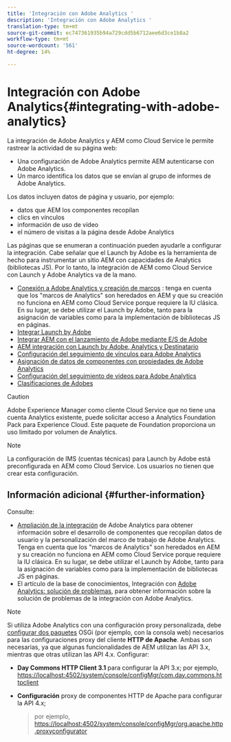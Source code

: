 ```yaml
---
title: 'Integración con Adobe Analytics '
description: 'Integración con Adobe Analytics '
translation-type: tm+mt
source-git-commit: ec747361935b94a729cdd5b6712aee6d3ce1b8a2
workflow-type: tm+mt
source-wordcount: '561'
ht-degree: 14%

---
```



# Integración con Adobe Analytics{#integrating-with-adobe-analytics}

La integración de Adobe Analytics y AEM como Cloud Service le permite rastrear la actividad de su página web:

* Una configuración de Adobe Analytics permite AEM autenticarse con Adobe Analytics.
* Un marco identifica los datos que se envían al grupo de informes de Adobe Analytics.

Los datos incluyen datos de página y usuario, por ejemplo:

* datos que AEM los componentes recopilan
* clics en vínculos
* información de uso de vídeo
* el número de visitas a la página desde Adobe Analytics

Las páginas que se enumeran a continuación pueden ayudarle a configurar la integración. Cabe señalar que el Launch by Adobe es la herramienta de hecho para instrumentar un sitio AEM con capacidades de Analytics (bibliotecas JS). Por lo tanto, la integración de AEM como Cloud Service con Launch y Adobe Analytics va de la mano.

* [Conexión a Adobe Analytics y creación de marcos](https://docs.adobe.com/content/help/en/experience-manager-65/administering/integration/adobeanalytics-connect.html) : tenga en cuenta que los &quot;marcos de Analytics&quot; son heredados en AEM y que su creación no funciona en AEM como Cloud Service porque requiere la IU clásica. En su lugar, se debe utilizar el Launch by Adobe, tanto para la asignación de variables como para la implementación de bibliotecas JS en páginas.
* [Integrar Launch by Adobe](https://docs.adobe.com/content/help/en/experience-manager-learn/sites/integrations/adobe-launch-integration-tutorial-understand.html)
* [Integrar AEM con el lanzamiento de Adobe mediante E/S de Adobe](https://helpx.adobe.com/experience-manager/using/aem_launch_adobeio_integration.html)
* [AEM integración con Launch by Adobe, Analytics y Destinatario](https://helpx.adobe.com/experience-manager/kt/integration/using/aem-launch-integration-tutorial-understand.html)
* [Configuración del seguimiento de vínculos para Adobe Analytics](https://docs.adobe.com/content/help/en/experience-manager-65/administering/integration/adobeanalytics-link.html)
* [Asignación de datos de componentes con propiedades de Adobe Analytics](https://docs.adobe.com/content/help/en/experience-manager-65/administering/integration/adobeanalytics-mapping.html)
* [Configuración del seguimiento de videos para Adobe Analytics](https://docs.adobe.com/content/help/en/experience-manager-65/administering/integration/adobeanalytics-video.html)
* [Clasificaciones de Adobes](https://docs.adobe.com/content/help/en/experience-manager-65/administering/integration/adobeanalytics-classifications.html)

>[!CAUTION]
>
>Adobe Experience Manager como cliente Cloud Service que no tiene una cuenta Analytics existente, puede solicitar acceso a Analytics Foundation Pack para Experience Cloud.  Este paquete de Foundation proporciona un uso limitado por volumen de Analytics.

>[!NOTE]
>
>La configuración de IMS (cuentas técnicas) para Launch by Adobe está preconfigurada en AEM como Cloud Service. Los usuarios no tienen que crear esta configuración.

## Información adicional {#further-information}

Consulte:

* [Ampliación de la integración](https://docs.adobe.com/content/help/en/experience-manager-65/developing/extending-aem/extending-analytics/extending-analytics.html) de Adobe Analytics para obtener información sobre el desarrollo de componentes que recopilan datos de usuario y la personalización del marco de trabajo de Adobe Analytics. Tenga en cuenta que los &quot;marcos de Analytics&quot; son heredados en AEM y su creación no funciona en AEM como Cloud Service porque requiere la IU clásica. En su lugar, se debe utilizar el Launch by Adobe, tanto para la asignación de variables como para la implementación de bibliotecas JS en páginas.
* El artículo de la base de conocimientos, Integración con [Adobe Analytics: solución de problemas](https://helpx.adobe.com/experience-manager/kb/sitecatalystintegrationtroubleshooting.html), para obtener información sobre la solución de problemas de la integración con Adobe Analytics.

>[!NOTE]
>
>Si utiliza Adobe Analytics con una configuración proxy personalizada, debe [configurar dos paquetes](https://docs.adobe.com/content/help/en/experience-manager-65/deploying/configuring/configuring-osgi.html) OSGi (por ejemplo, con la consola web) necesarios para las configuraciones proxy del cliente **HTTP de Apache**. Ambas son necesarias, ya que algunas funcionalidades de AEM utilizan las API 3.x, mientras que otras utilizan las API 4.x. Configurar:
>
>* **Day Commons HTTP Client 3.1** para configurar la API 3.x;
   >  por ejemplo, [https://localhost:4502/system/console/configMgr/com.day.commons.httpclient](https://localhost:4502/system/console/configMgr/com.day.commons.httpclient)
   >
   >
* **Configuración** proxy de componentes HTTP de Apache para configurar la API 4.x;
   >  por ejemplo, [https://localhost:4502/system/console/configMgr/org.apache.http.proxyconfigurator](https://localhost:4502/system/console/configMgr/org.apache.http.proxyconfigurator)

>


